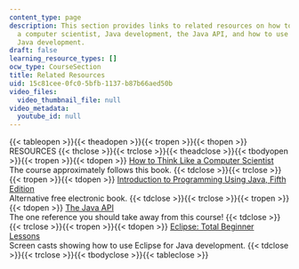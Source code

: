 ```yaml
---
content_type: page
description: This section provides links to related resources on how to think like
  a computer scientist, Java development, the Java API, and how to use Eclipse for
  Java development.
draft: false
learning_resource_types: []
ocw_type: CourseSection
title: Related Resources
uid: 15c81cee-0fc0-5bfb-1137-b87b66aed50b
video_files:
  video_thumbnail_file: null
video_metadata:
  youtube_id: null
---
```

{{< tableopen >}}{{< theadopen >}}{{< tropen >}}{{< thopen >}}
RESOURCES
{{< thclose >}}{{< trclose >}}{{< theadclose >}}{{< tbodyopen >}}{{< tropen >}}{{< tdopen >}}
[How to Think Like a Computer Scientist](http://www.greenteapress.com/thinkapjava/)    
The course approximately follows this book.
{{< tdclose >}}{{< trclose >}}{{< tropen >}}{{< tdopen >}}
[Introduction to Programming Using Java, Fifth Edition](http://math.hws.edu/javanotes/)    
Alternative free electronic book.
{{< tdclose >}}{{< trclose >}}{{< tropen >}}{{< tdopen >}}
[The Java API](http://java.sun.com/javase/6/docs/api/)    
The one reference you should take away from this course!
{{< tdclose >}}{{< trclose >}}{{< tropen >}}{{< tdopen >}}
[Eclipse: Total Beginner Lessons](http://eclipsetutorial.sourceforge.net/totalbeginnerlessons.html)    
Screen casts showing how to use Eclipse for Java development.
{{< tdclose >}}{{< trclose >}}{{< tbodyclose >}}{{< tableclose >}}